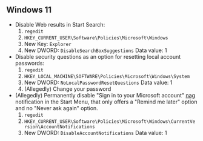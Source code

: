 ## Windows 11

* Disable Web results in Start Search:
  1. `regedit`
  2. `HKEY_CURRENT_USER\Software\Policies\Microsoft\Windows`
  3. New Key: `Explorer`
  4. New DWORD: `DisableSearchBoxSuggestions` Data value: 1
* Disable security questions as an option for resetting local account passwords:
  1. `regedit`
  2. `HKEY_LOCAL_MACHINE\SOFTWARE\Policies\Microsoft\Windows\System`
  3. New DWORD: `NoLocalPasswordResetQuestions` Data value: 1
  4. (Allegedly) Change your password
* (Allegedly) Permanently disable "Sign in to your Microsoft account" [nag](https://www.deceptive.design/types/nagging) notification in the Start Menu, that only offers a "Remind me later" option and no "Never ask again" option.
  1. `regedit`
  2. `HKEY_CURRENT_USER\Software\Policies\Microsoft\Windows\CurrentVersion\AccountNotifications`
  3. New DWORD: `DisableAccountNotifications` Data value: 1
